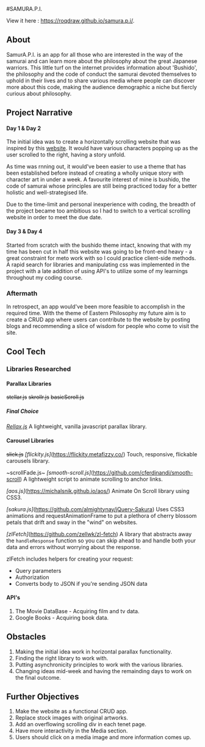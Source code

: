#SAMURA.P.I.

View it here : https://roqdraw.github.io/samura.p.i/.

## About
SamurA.P.I. is an app for all those who are interested in the way of the samurai and can learn more about the philosophy about the great Japanese warriors. This little turf on the internet provides information about 'Bushido', the philosophy and the code of conduct the samurai devoted themselves to uphold in their lives and to share various media where people can discover more about this code, making the audience demographic a niche but fiercly curious about philosophy.

## Project Narrative
#### Day 1 & Day 2
The initial idea was to create a horizontally scrolling website that was inspired by this [website](http://exponius.sutueatsflies.com/).
It would have various characters popping up as the user scrolled to the right, having a story unfold.

As time was rnning out, it would've been easier to use a theme that has been established before instead of creating a wholly unique story with character art in under a week. A favourite interest of mine is bushido, the code of samurai whose principles are still being practiced today for a better holistic and well-strategised life.

Due to the time-limit and personal inexperience with coding, the breadth of the project became too ambitious so I had to switch to a vertical scrolling website in order to meet the due date. 

#### Day 3 & Day 4
Started from scratch with the bushido theme intact, knowing that with my time has been cut in half this website was going to be front-end heavy - a great constraint for meto work with so I could practice client-side methods. A rapid search for libraries and manipulating css was implemented in the project with a late addition of using API's to utilize some of my learnings throughout my coding course.

### Aftermath
In retrospect, an app would've been more feasible to accomplish in the required time.
With the theme of Eastern Philosophy my future aim is to create a CRUD app where users can contribute to the website by posting blogs and recommending a slice of wisdom for people who come to visit the site.

## Cool Tech
### Libraries Researched
#### Parallax Libraries
~~stellar.js~~
~~skrollr.js~~
~~basicScroll.js~~
##### Final Choice
*[Rellax.js](https://dixonandmoe.com/rellax/)*
A lightweight, vanilla javascript parallax library.

#### Carousel Libraries
~~slick.js~~
*[flickity.js]*(https://flickity.metafizzy.co/)
Touch, responsive, flickable carousels library.

~scrollFade.js~
*[smooth-scroll.js]*(https://github.com/cferdinandi/smooth-scroll)
A lightweight script to animate scrolling to anchor links.

*[aos.js]*(https://michalsnik.github.io/aos/)
Animate On Scroll library using CSS3.

*[sakura.js]*(https://github.com/almightynay/jQuery-Sakura)
Uses CSS3 animations and requestAnimationFrame to put a plethora of cherry blossom petals that drift and sway in the "wind" on websites.

*[zlFetch]*(https://github.com/zellwk/zl-fetch)
A library that abstracts away the `handleResponse` function so you can skip ahead to and handle both your data and errors without worrying about the response.

zlFetch includes helpers for creating your request:
* Query parameters
* Authorization
* Converts body to JSON if you're sending JSON data


#### API's
1. The Movie DataBase - Acquiring film and tv data.
2. Google Books - Acquiring book data.

## Obstacles
1. Making the initial idea work in horizontal parallax functionality.
2. Finding the right library to work with.
3. Putting asynchronicity principles to work with the various libraries.
4. Changing ideas mid-week and having the remainding days to work on the final outcome.

## Further Objectives
1. Make the website as a functional CRUD app.
2. Replace stock images with original artworks.
3. Add an overflowing scrolling div in each tenet page.
4. Have more interactivity in the Media section.
5. Users should click on a media image and more information comes up.